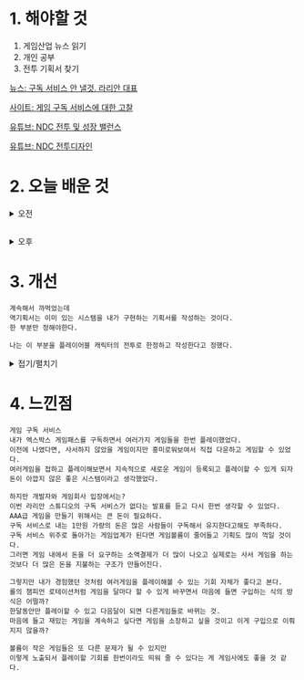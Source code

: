 
# 1. 해야할 것

1. 게임산업 뉴스 읽기 
2. 개인 공부  
3. 전투 기획서 찾기

[뉴스: 구독 서비스 안 낼것. 라리안 대표](https://www.gamemeca.com/view.php?gid=1745119)

[사이트: 게임 구독 서비스에 대한 고찰](https://new.atsit.in/1247/)

[유튜브: NDC 전투 및 성장 밸런스](https://www.youtube.com/watch?v=7jasiueKecE)

[유튜브: NDC 전투디자인](https://www.youtube.com/watch?v=4RekrhhuQGg)

# 2. 오늘 배운 것

<details>
<summary>오전</summary>

## 언리얼 게임 개발 프로젝트

게임 개발에 대한 공부를 하기위해 '언리얼 엔진 게임 개발 프로젝트' 책을 시작했다.\
오늘은 비주얼 스튜디오를 설치하고 C++을 이용한 블루프린트 활용 전까지 진도를 나갔다.

대부분 이미 알고 있는 내용이라 C++로 블루프린트를 만드는 방법과 비주얼 스튜디오를 설치하고 로그인하는데 그쳤다.\
1인 개발을 위해서라도 공부할 필요가 있는 내용들이라 기대가 된다.

</details>

##

<details>
<summary>오후</summary>

## 전투 디자인 분석

![image](https://github.com/JM94Ent/TIL-WIL/assets/143363550/2ab26455-50df-4435-b8af-7ae2e7d9b29a)

게임 성공을 전투 디자인에서 찾아 분석하는 영상이었다.
- 전투 데이터를 수치화해서 눈으로 볼 수 있다면 어떨까?
- 성공한 게임의 데이터 모양과 그렇지 않은 것의 차이는 무엇인가?

위와 같은 의문에서 시작해서 캐릭터, 스킬 그리고 상성의 관계를 그림으로 그려서 눈으로 확인할 수 있게 화면에 띄워줬다.\
성공한 게임은 공통적으로 원형에 고르고 둥근 모양으로 나타났다.
- 캐릭터 1개당 스킬 1.8개에 특화 스킬이 전체 기준 70%에 보유 특화 스킬이 80%.

캐릭터 간 상호작용을 하는 게임이 아니라 다크소울 같은 캐릭터 특성이 없는 게임은 무기가 그 재미를 만드는 요소가 될 것 같다.\
역기획서를 작성할 때 중요한 포인트가 되지 않을까?
</details>




# 3. 개선
```
계속해서 까먹었는데
역기획서는 이미 있는 시스템을 내가 구현하는 기획서를 작성하는 것이다.
한 부분만 정해야한다.

나는 이 부분을 플레이어블 캐릭터의 전투로 한정하고 작성한다고 정했다.
```
<details>
<summary>접기/펼치기</summary>

![image](https://github.com/JM94Ent/TIL-WIL/assets/143363550/1e018095-a276-43d8-8f5d-6cf6f9df3491)

</details>



# 4. 느낀점
```
게임 구독 서비스
내가 엑스박스 게임패스를 구독하면서 여러가지 게임들을 한번 플레이했었다.
이전에 나였다면, 사서하지 않았을 게임이지만 흥미로워보여서 직접 다운하고 게임할 수 있었다.
여러게임을 접하고 플레이해보면서 지속적으로 새로운 게임이 등록되고 플레이할 수 있게 되자 돈이 아깝지 않은 좋은 시스템이라고 생각했었다.

하지만 개발자와 게임회사 입장에서는?
이번 라리안 스튜디오의 구독 서비스가 없다는 발표를 듣고 다시 한번 생각할 수 있었다.
AAA급 게임을 만들기 위해서는 큰 돈이 필요하다.
구독 서비스로 내는 1만원 가량의 돈은 많은 사람들이 구독해서 유지한다고해도 부족하다.
구독 서비스 위주로 돌아가는 게임업계가 된다면 게임볼륨이 줄어들고 기획도 많이 꺽일 것이다.
그러면 게임 내에서 돈을 더 요구하는 소액결제가 더 많이 나오고 실제로는 사서 게임을 하는 것보다 더 많은 돈을 지불하는 구조가 만들어진다.

그렇지만 내가 경험했던 것처럼 여러게임을 플레이해볼 수 있는 기회 자체가 좋다고 본다.
롤의 챔피언 로테이션처럼 게임을 달마다 할 수 있게 바꾸면서 마음에 들면 구입하는 식의 방식은 어떨까?
한달동안만 플레이할 수 있고 다음달이 되면 다른게임들로 바뀌는 것.
마음에 들고 재밌는 게임을 계속하고 싶다면 게임을 소장하고 싶을 것이고 이게 구입으로 이뤄지지 않을까?

볼륨이 작은 게임들은 또 다른 문제가 될 수 있지만
이렇게 노출되서 플레이할 기회를 한번이라도 띄워 줄 수 있다는 게 게임사에도 좋을 것 같다.
```


